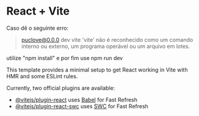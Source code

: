 # React + Vite

Caso dê o seguinte erro:

> puclove@0.0.0 dev
> vite
'vite' não é reconhecido como um comando interno
ou externo, um programa operável ou um arquivo em lotes.

utilize "npm install" e por fim use npm run dev

This template provides a minimal setup to get React working in Vite with HMR and some ESLint rules.

Currently, two official plugins are available:

- [@vitejs/plugin-react](https://github.com/vitejs/vite-plugin-react/blob/main/packages/plugin-react/README.md) uses [Babel](https://babeljs.io/) for Fast Refresh
- [@vitejs/plugin-react-swc](https://github.com/vitejs/vite-plugin-react-swc) uses [SWC](https://swc.rs/) for Fast Refresh
